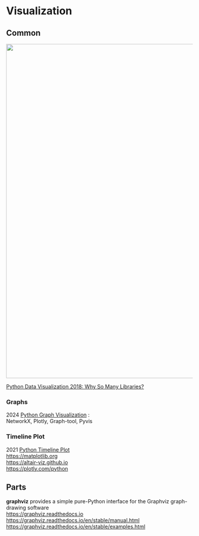 # Visualization
## Common
<img src="https://github.com/ivgnk/Math-on-Python/blob/master/Visualization/2020_Python%20visualisation%20libraries.png" width=900>

[Python Data Visualization 2018: Why So Many Libraries?](https://au.pinterest.com/pin/793126184360739265/)

### Graphs
2024 [Python Graph Visualization](https://blog.tomsawyer.com/python-graph-visualization) :                      
NetworkX, Plotly, Graph-tool, Pyvis                        

### Timeline Plot
2021 [Python Timeline Plot](https://deparkes.co.uk/2021/09/05/python-timeline-plot/)                 
https://matplotlib.org            
https://altair-viz.github.io                   
https://plotly.com/python                  

## Parts
**graphviz** provides a simple pure-Python interface for the Graphviz graph-drawing software                        
https://graphviz.readthedocs.io                      
https://graphviz.readthedocs.io/en/stable/manual.html                 
https://graphviz.readthedocs.io/en/stable/examples.html                               
